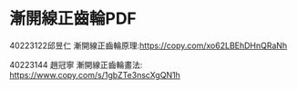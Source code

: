 # 漸開線正齒輪PDF

40223122邱昱仁
漸開線正齒輪原理:https://copy.com/xo62LBEhDHnQRaNh


40223144 趙冠寧
漸開線正齒輪畫法: https://www.copy.com/s/1gbZTe3nscXgQN1h
